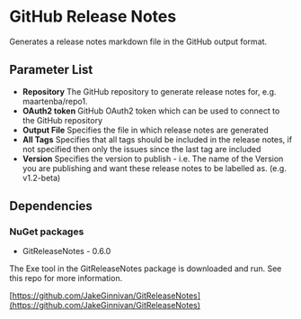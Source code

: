 # GitHub Release Notes #

Generates a release notes markdown file in the GitHub output format.

## Parameter List ##

- **Repository** The GitHub repository to generate release notes for, e.g. maartenba/repo1.
- **OAuth2 token** GitHub OAuth2 token which can be used to connect to the GitHub repository
- **Output File** Specifies the file in which release notes are generated
- **All Tags** Specifies that all tags should be included in the release notes, if not specified then only the issues since the last tag are included
- **Version** Specifies the version to publish - i.e. The name of the Version you are publishing and want these release notes to be labelled as. (e.g. v1.2-beta)

## Dependencies ##

### NuGet packages ###

- GitReleaseNotes - 0.6.0

The Exe tool in the GitReleaseNotes package is downloaded and run. See this repo for more information.

[https://github.com/JakeGinnivan/GitReleaseNotes](https://github.com/JakeGinnivan/GitReleaseNotes)